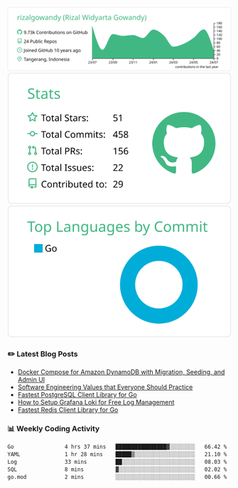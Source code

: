 ![profile-details](profile-summary-card-output/vue/0-profile-details.svg)
![stats](profile-summary-card-output/vue/3-stats.svg)
![most-commit-language](profile-summary-card-output/vue/2-most-commit-language.svg)

### :pencil2: Latest Blog Posts
<!-- BLOG-POST-LIST:START -->
- [Docker Compose for Amazon DynamoDB with Migration, Seeding, and Admin UI](https://medium.com/geekculture/docker-compose-for-amazon-dynamodb-with-migration-seeding-and-admin-ui-db11a348cc6a?source=rss-5763b0f1aba6------2)
- [Software Engineering Values that Everyone Should Practice](https://levelup.gitconnected.com/software-engineering-values-that-everyone-should-practice-c980d00cd103?source=rss-5763b0f1aba6------2)
- [Fastest PostgreSQL Client Library for Go](https://levelup.gitconnected.com/fastest-postgresql-client-library-for-go-579fa97909fb?source=rss-5763b0f1aba6------2)
- [How to Setup Grafana Loki for Free Log Management](https://levelup.gitconnected.com/how-to-setup-grafana-loki-for-free-log-management-ceb60558503c?source=rss-5763b0f1aba6------2)
- [Fastest Redis Client Library for Go](https://levelup.gitconnected.com/fastest-redis-client-library-for-go-7993f618f5ab?source=rss-5763b0f1aba6------2)
<!-- BLOG-POST-LIST:END -->

### 📊 Weekly Coding Activity
<!--START_SECTION:waka-->

```txt
Go                4 hrs 37 mins   ████████████████▓░░░░░░░░   66.42 %
YAML              1 hr 28 mins    █████▒░░░░░░░░░░░░░░░░░░░   21.10 %
Log               33 mins         ██░░░░░░░░░░░░░░░░░░░░░░░   08.03 %
SQL               8 mins          ▓░░░░░░░░░░░░░░░░░░░░░░░░   02.02 %
go.mod            2 mins          ░░░░░░░░░░░░░░░░░░░░░░░░░   00.66 %
```

<!--END_SECTION:waka-->
